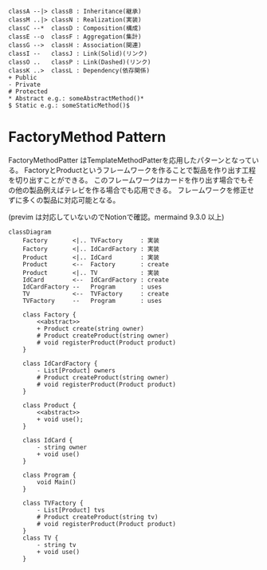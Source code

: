     classA --|> classB : Inheritance(継承)
    classM ..|> classN : Realization(実装)
    classC --*  classD : Composition(構成)
    classE --o  classF : Aggregation(集計)
    classG -->  classH : Association(関連)
    classI --   classJ : Link(Solid)(リンク)
    classO ..   classP : Link(Dashed)(リンク)
    classK ..>  classL : Dependency(依存関係)
    + Public
    - Private
    # Protected
    * Abstract e.g.: someAbstractMethod()*
    $ Static e.g.: someStaticMethod()$

# FactoryMethod Pattern
FactoryMethodPatter はTemplateMethodPatterを応用したパターンとなっている。
FactoryとProductというフレームワークを作ることで製品を作り出す工程を切り出すことができる。
このフレームワークはカードを作り出す場合でもその他の製品例えばテレビを作る場合でも応用できる。
フレームワークを修正せずに多くの製品に対応可能となる。

(previm は対応していないのでNotionで確認。mermaind 9.3.0 以上)

```mermaid
classDiagram
    Factory       <|.. TVFactory     : 実装
    Factory       <|.. IdCardFactory : 実装
    Product       <|.. IdCard        : 実装
    Product       <--  Factory       : create
    Product       <|.. TV            : 実装
    IdCard        <--  IdCardFactory : create
    IdCardFactory --   Program       : uses
    TV            <--  TVFactory     : create
    TVFactory     --   Program       : uses

    class Factory {
        <<abstract>>
        + Product create(string owner)
        # Product createProduct(string owner)
        # void registerProduct(Product product)
    }

    class IdCardFactory {
        - List[Product] owners
        # Product createProduct(string owner)
        # void registerProduct(Product product)
    }

    class Product {
        <<abstract>>
        + void use();
    }

    class IdCard {
        - string owner
        + void use()
    }

    class Program {
        void Main()
    }

    class TVFactory {
        - List[Product] tvs
        # Product createProduct(string tv)
        # void registerProduct(Product product)
    }
    class TV {
        - string tv
        + void use()
    }
```
